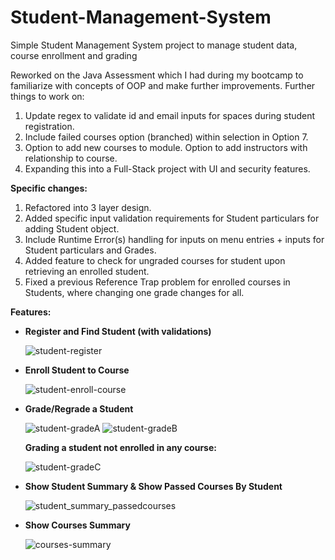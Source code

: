 # Student-Management-System

Simple Student Management System project to manage student data, course enrollment and grading

Reworked on the Java Assessment which I had during my bootcamp to familiarize with concepts of OOP and make further improvements. Further things to work on:

1. Update regex to validate id and email inputs for spaces during student registration.
2. Include failed courses option (branched) within selection in Option 7.
3. Option to add new courses to module. Option to add instructors with relationship to course.
4. Expanding this into a Full-Stack project with UI and security features.

**Specific changes:**

1. Refactored into 3 layer design.
2. Added specific input validation requirements for Student particulars for adding Student object.
3. Include Runtime Error(s) handling for inputs on menu entries + inputs for Student particulars and Grades.
4. Added feature to check for ungraded courses for student upon retrieving an enrolled student.
5. Fixed a previous Reference Trap problem for enrolled courses in Students, where changing one grade changes for all.

**Features:**

- **Register and Find Student (with validations)**

    ![student-register](https://github.com/gideonfu55/student-management-system/assets/94817218/a92d5725-a32f-428e-9a3a-d3d109c39bfc)

- **Enroll Student to Course**

    ![student-enroll-course](https://github.com/gideonfu55/student-management-system/assets/94817218/48a1a700-cf15-4084-8ec3-f3631a1b95f7)

- **Grade/Regrade a Student**

    ![student-gradeA](https://github.com/gideonfu55/student-management-system/assets/94817218/e3033b60-f0f2-4e89-8e9e-4b8ee79431f8)
    ![student-gradeB](https://github.com/gideonfu55/student-management-system/assets/94817218/31f17bd4-14a2-4787-a786-70a52405357c)

    **Grading a student not enrolled in any course:**

    ![student-gradeC](https://github.com/gideonfu55/student-management-system/assets/94817218/a3e7475d-abea-4aac-87f7-9bf699842c37)

- **Show Student Summary & Show Passed Courses By Student**

    ![student_summary_passedcourses](https://github.com/gideonfu55/student-management-system/assets/94817218/559234f8-e7db-4ab1-a04d-759756ff587b)

- **Show Courses Summary**

    ![courses-summary](https://github.com/gideonfu55/student-management-system/assets/94817218/57017e3f-96f4-472b-9295-b07a652a4cdc)
